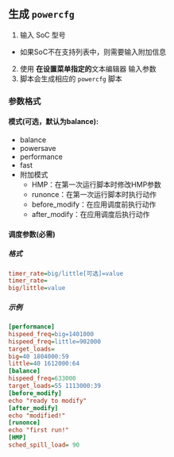 
## 生成 `powercfg`
1. 输入 SoC 型号
  - 如果SoC不在支持列表中，则需要输入附加信息
2. 使用 **在设置菜单指定的**文本编辑器 输入参数
3. 脚本会生成相应的 `powercfg` 脚本

### 参数格式

#### 模式(可选，默认为balance): 
- balance
- powersave 
- performance
- fast
- 附加模式
  - HMP：在第一次运行脚本时修改HMP参数
  - runonce：在第一次运行脚本时执行动作
  - before_modify：在应用调度前执行动作
  - after_modify：在应用调度后执行动作

#### 调度参数(必需)
##### 格式
```ini
timer_rate=big/little[可选]=value
timer_rate=
big/little=value
```

##### 示例
```ini
[performance]
hispeed_freq=big=1401000
hispeed_freq=little=902000
target_loads=
big=40 1804000:59
little=40 1612000:64
[balance]
hispeed_freq=633000
target_loads=55 1113000:39
[before_modify]
echo "ready to modify"
[after_modify]
echo "modified!"
[runonce]
echo "first run!"
[HMP]
sched_spill_load= 90
```

